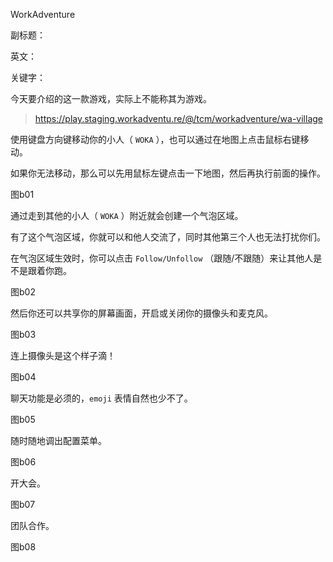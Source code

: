WorkAdventure

副标题：

英文：

关键字：



今天要介绍的这一款游戏，实际上不能称其为游戏。



> https://play.staging.workadventu.re/@/tcm/workadventure/wa-village







使用键盘方向键移动你的小人（ `WOKA` ），也可以通过在地图上点击鼠标右键移动。

如果你无法移动，那么可以先用鼠标左键点击一下地图，然后再执行前面的操作。

图b01



通过走到其他的小人（ `WOKA` ）附近就会创建一个气泡区域。

有了这个气泡区域，你就可以和他人交流了，同时其他第三个人也无法打扰你们。

在气泡区域生效时，你可以点击 `Follow/Unfollow` （跟随/不跟随）来让其他人是不是跟着你跑。

图b02



然后你还可以共享你的屏幕画面，开启或关闭你的摄像头和麦克风。

图b03



连上摄像头是这个样子滴！

图b04



聊天功能是必须的，`emoji` 表情自然也少不了。

图b05



随时随地调出配置菜单。

图b06



开大会。

图b07



团队合作。

图b08







